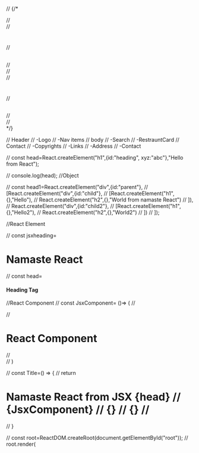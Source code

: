 // {/* <div id="parent">
//     <div id="child">
//         <h1> </h1>
//         <h2></h2>
//     </div>
//      <div id="child">
//         <h1> </h1>
//         <h2></h2>
//     </div>
// </div> */}


//  Header
//     -Logo
//     -Nav items
// body
//      -Search
//      -RestrauntCard
// Contact
//     -Copyrights
//     -Links
//     -Address
//     -Contact
    




// const head=React.createElement("h1",{id:"heading", xyz:"abc"},"Hello from React");

// console.log(head);             //Object

// const head1=React.createElement("div",{id:"parent"},
//         [React.createElement("div",{id:"child"},
//         [React.createElement("h1",{},"Hello"),
//          React.createElement("h2",{},"World from namaste React")
//         ]),
//             React.createElement("div",{id:"child2"},
//             [React.createElement("h1",{},"Hello2"),
//              React.createElement("h2",{},"World2")
//             ])
//        ]); 

//React Element

// const jsxheading=<h1 id="heading">Namaste React</h1>

// const head= <h4>Heading Tag</h4>



//React Component 
// const JsxComponent= ()=> (
//     <div id="container">
//         <h1>React Component</h1> 
//     </div>
// )

// const Title=() => {
//     return <h1>Namaste React from JSX {head}
//     {JsxComponent} 
//     {<JsxComponent/>} 
//     {<JsxComponent></JsxComponent>} 
//       </h1>

// }

// const root=ReactDOM.createRoot(document.getElementById("root"));
// root.render(<Title/>);

//Inline CSS in JSX as JS object

<!-- const RestrauntCard=()=>{
    return <div className="res-card" style={{backgroundColor:"#f0f0f0"}}>
        <h3>The food Box</h3>
    </div>
} -->


2 type of Exports/Imports

Default 
---------------
export default component/variable;
import component/variable from "path";

Named - When you export multiple then use 
--------------
export const component/variable;
import {component/variable} from "path";

React Hooks
-------------

Hook is a normal javascript function that return super powerful state variable.

1 --> useState() - state varaible in react
2 --> useEffect()

Reconciliation(React Fiber) -- virtual representing a UI kept in memory sync with real DOM libraries such as ReactDOM.

In React Fiber is trying to split the tasks into multiple to do fast. Implementing abort,Stop,Complete.

Diff algorithm - Finding the difference between previous and updated Virtual DOMS.

whenever any changes in state variable diff will find out the difference between virtual DOM and it re-render the components.
(Core react Algorithm) 
 
whenever changes in state variable react triggers the reconcilation cycle(re-render the component)


--Install @reduxjs/toolkit and react-redux
--Build our store
--connect to the store
--Slice(cartSlice)
--Dispatch(action)
--Selector


Types of Testing(Developer)

--Unit Testing
--Integrated Testing
--End to End Testing (E2E)


React Testing Library
   -- Install React Testing Library
   --Install Jest
   --Install Babel dependencies(In Jest Website)
   --Configure Babel dependencies(create new file)
   --disable default configuration 
      1.Go to parcel -> Javascript -> Babel -> parcel.rc(create file)->Configure